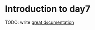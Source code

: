 # Introduction to day7

TODO: write [great documentation](https://jacobian.org/writing/what-to-write/)

